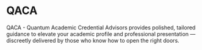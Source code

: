 # QACA
QACA - Quantum Academic Credential Advisors provides polished, tailored guidance to elevate your academic profile and professional presentation — discreetly delivered by those who know how to open the right doors.
